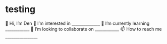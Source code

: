# testing
👋 Hi, I’m Den 👀 I’m interested in ______________ 🌱 I’m currently learning ____________ 💞️ I’m looking to collaborate on ____________ 📫 How to reach me ________________
